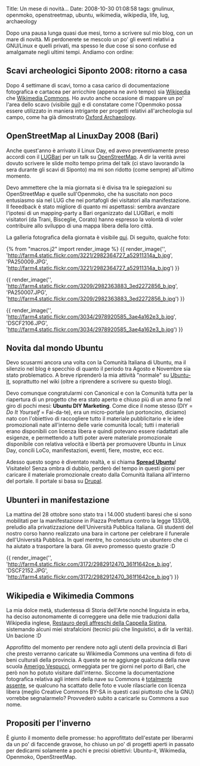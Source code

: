 Title: Un mese di novità...
Date:  2008-10-30 01:08:58
tags: gnulinux, openmoko, openstreetmap, ubuntu, wikimedia, wikipedia, life, lug, archaeology

Dopo una pausa lunga quasi due mesi, torno a scrivere sul mio blog, con un
mare di novità. Mi perdonerete se mescolo un po' gli eventi relativi a
GNU/Linux e quelli privati, ma spesso le due cose si sono confuse ed
amalgamate negli ultimi tempi. Andiamo con ordine:


## Scavi archeologici Siponto 2008: ritorno a casa ##

Dopo 4 settimane di scavi, torno a casa carico di documentazione fotografica e
cartacea per arricchire (appena ne avrò tempo) sia [Wikipedia][1] che
[Wikimedia Commons][2]. Ho avuto anche occasione di mappare un po' l'area dello
scavo (visibile [qui][3]) e di constatare come l'Openmoko possa essere
utilizzato in maniera intrigante per progetti relativi all'archeologia sul
campo, come ha già dimostrato [Oxford Archaeology][4].


## OpenStreetMap al LinuxDay 2008 (Bari) ##

Anche quest'anno è arrivato il Linux Day, ed avevo preventivamente preso
accordi con il [LUGBari][5] per un talk su [OpenStreetMap][6]. A dir la verità
avrei dovuto scrivere le slide molto tempo prima del talk (ci stavo lavorando
la sera durante gli scavi di Siponto) ma mi son ridotto (come sempre)
all'ultimo momento.


Devo ammettere che la mia giornata si è divisa tra le spiegazioni su
OpenStreetMap e quelle sull'Openmoko, che ha suscitato non poco entusiasmo sia
nel LUG che nei portafogli dei visitatori alla manifestazione. Il feeedback è 
stato migliore di quanto mi aspettassi: sembra avanzare l'ipotesi di un
mapping-party a Bari organizzato dal LUGBari, e molti visitatori (da Trani,
Bisceglie, Corato) hanno espresso la volontà di voler contribuire allo
sviluppo di una mappa libera della loro città.


La galleria fotografica della giornata è visibile [qui][7]. Di seguito,
qualche foto:


{% from "macros.j2" import render_image %}
{{ render_image('', 'http://farm4.static.flickr.com/3221/2982364727_a52911314a_b.jpg', 'PA250009.JPG', 'http://farm4.static.flickr.com/3221/2982364727_a52911314a_b.jpg') }}

{{ render_image('', 'http://farm4.static.flickr.com/3209/2982363883_3ed2272856_b.jpg', 'PA250007.JPG', 'http://farm4.static.flickr.com/3209/2982363883_3ed2272856_b.jpg') }}

{{ render_image('', 'http://farm4.static.flickr.com/3034/2978920585_3ae4a162e3_b.jpg', 'DSCF2106.JPG', 'http://farm4.static.flickr.com/3034/2978920585_3ae4a162e3_b.jpg') }}


## Novita dal mondo Ubuntu ##

Devo scusarmi ancora una volta con la Comunità Italiana di Ubuntu, ma il
silenzio nel blog è specchio di quanto il periodo tra Agosto e Novembre sia
stato problematico. A breve riprenderò la mia attività "normale" su [Ubuntu-
it][14], soprattutto nel wiki (oltre a riprendere a scrivere su questo blog).

Devo comunque congratularmi con Canonical e con la Comunità tutta per la 
riapertura di un progetto che era stato aperto e chiuso più di un anno fa nel
giro di pochi mesi: **Ubuntu DIY Marketing**. Come dice il nome stesso
(DIY = _Do It Yourself_ = Fai-da-te), era un micro-portale (un portoncino,
diciamo) nato con l'obiettivo di raccogliere tutto il materiale pubblicitario
e le idee promozionali nate all'interno delle varie comunità locali; tutti i
materiali erano disponibili con licenza libera e quindi potevano essere
riadattati alle esigenze, e permettendo a tutti poter avere materiale
promozionale disponibile con relativa velocità e libertà per promuovere Ubuntu
in Linux Day, concili LoCo, manifestazioni, eventi, fiere, mostre, ecc ecc.

Adesso questo sogno è diventato realtà, e si chiama [**Spread Ubuntu**][15]!
Visitatelo! Senza ombra di dubbio, perderò del tempo in questi giorni per
caricare il materiale promozionale creato dalla Comunità Italiana all'interno
del portale. Il portale si basa su [Drupal][16].


## Ubunteri in manifestazione ##

La mattina del 28 ottobre sono stato tra i 14.000 studenti baresi che si sono
mobilitati per la manifestazione in Piazza Prefettura contro la legge 133/08,
preludio alla privatizzazione dell'Università Pubblica
Italiana. Gli studenti del nostro corso hanno realizzato una bara in cartone
per celebrare il funerale dell'Università Pubblica. In quel mentre, ho
conosciuto un ubuntero che ci ha aiutato a trasportare la bara. Gli avevo
promesso questo grazie :D


{{ render_image('', 'http://farm4.static.flickr.com/3172/2982912470_361f1642ce_b.jpg', 'DSCF2152.JPG', 'http://farm4.static.flickr.com/3172/2982912470_361f1642ce_b.jpg') }}


## Wikipedia e Wikimedia Commons ##

La mia dolce metà, studentessa di Storia dell'Arte nonché linguista in erba,
ha deciso autonomamente di correggere una delle mie traduzioni dalla Wikipedia
inglese, [Restauro degli affreschi della Cappella Sistina][19], sistemando
alcuni miei strafalcioni (tecnici più che linguistici, a dir la verità). Un
bacione :D

Approfitto del momento per rendere noto agli utenti della provincia di Bari
che presto verranno caricate su Wikimedia Commons una ventina di foto di beni
culturali della provincia. A queste se ne aggiunge qualcuna della nave scuola
[Amerigo Vespucci][20], ormeggiata per tre giorni nel porto di Bari, che però
non ho potuto visitare dall'interno. Siccome la documentazione fotografica
relativa agli interni della nave su Commons è [totalmente assente][21], se
qualcuno ha scattato delle foto e vuole rilasciarle con licenza libera (meglio
Creative Commons BY-SA in questi casi piuttosto che la GNU) vorrebbe
segnalarmelo? Provvederò subito a caricarle su Commons a suo nome.


## Propositi per l'inverno ##

È giunto il momento delle promesse: ho approfittato dell'estate per liberarmi
da un po' di faccende gravose, ho chiuso un po' di progetti aperti in passato
per dedicarmi solamente a pochi e precisi obiettivi: Ubuntu-it, Wikimedia,
Openmoko, OpenStreetMap.

   [1]: http://it.wikipedia.org/wiki/Pagina_principale

   [2]: http://commons.wikimedia.org/wiki/Pagina_principale

   [3]: http://www.openstreetmap.org/?lat=41.60685&lon=15.89588&zoom=15&layers=B000FTF

   [4]: http://gvsigmobileonopenmoko.wordpress.com/2008/08/10/resized-dialog-components/

   [5]: http://www.lugbari.org

   [6]: http://www.openstreetmap.org

   [7]: http://lugbari.org/bin/view/Main/LinuxDay2008Gallery

   [8]: http://farm4.static.flickr.com/3221/2982364727_a52911314a_b.jpg

   [14]: www.ubuntu-it.org

   [15]: http://ubuntu.ec/su/drupal5/?q=it

   [16]: http://it.wikipedia.org/wiki/Drupal

   [19]: http://it.wikipedia.org/wiki/Restauro_degli_affreschi_della_Cappella_Sistina

   [20]: http://it.wikipedia.org/wiki/Amerigo_Vespucci_%28veliero%29

   [21]: http://commons.wikimedia.org/wiki/Amerigo_Vespucci_%28veliero%29
